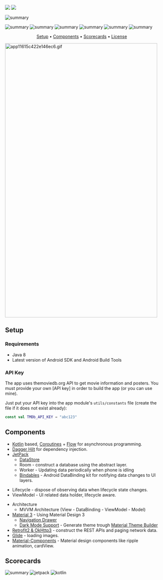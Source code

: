  <div id="top"></div>


<a href="https://www.android.com"><img src="https://img.shields.io/badge/Android-02303A.svg?style=for-the-badge&logo=android&logoColor=dark"></a>
<a href="https://kotlinlang.org"><img src="https://img.shields.io/badge/kotlin%20-%23FF6F00.svg?&style=for-the-badge&logo=kotlin&logoColor=dark" /> </a>

![summary](images/app_image6.png)


![summary](images/app_image.jpeg)
![summary](images/app_image2.jpeg)
![summary](images/app_image3.jpeg)
![summary](images/app_image4.jpeg)
![summary](images/app_image5.jpeg)
![summary](images/app_image6.jpeg)




</p>
<p align="center">
<a href="#setup">Setup</a> •
  <a href="#components">Components</a> •
  <a href="#scorecards">Scorecards</a> •
  <a href="#license">License</a>
  
</p>  

<a href="https://gifyu.com/image/SLMnW"><img src="./images/app.gif" alt="app11615c422e146ec6.gif" border="0"  width="500" height="900"></a>

## Setup

### Requirements

- Java 8
- Latest version of Android SDK and Android Build Tools

### API Key

The app uses themoviedb.org API to get movie information and posters. You must provide your own [API key] in order to build the app (or you can use mine).

Just put your API key into the app module's `utils/constants` file (create the file if it does not exist already):

```kotlin
const val TMDb_API_KEY = "abc123"
```

## Components

* [Kotlin](https://kotlinlang.org/) based, [Coroutines](https://github.com/Kotlin/kotlinx.coroutines) + [Flow](https://kotlin.github.io/kotlinx.coroutines/kotlinx-coroutines-core/kotlinx.coroutines.flow/) for asynchronous programming.
* [Dagger Hilt](https://dagger.dev/hilt/) for dependency injection.
* [JetPack](https://developer.android.com/jetpack)
	+ [DataStore]()
	+ Room - construct a database using the abstract layer.
	+ Worker - Updating data periodically when phone is idling
	+ [Bindables](https://github.com/skydoves/bindables) - Android DataBinding kit for notifying data changes to UI layers.
+ Lifecycle - dispose of observing data when lifecycle state changes.
+ ViewModel - UI related data holder, lifecycle aware.
* Architecture
	+ MVVM Architecture (View - DataBinding - ViewModel - Model)
* [Material 3](https://m3.material.io/) - Using Material Design 3
	+ [Navigation Drawer](https://material.io/components/app-bars-bottom)
	+ [Dark Mode Support](https://developer.android.com/guide/topics/ui/look-and-feel/darktheme) - Generate theme trough [Material Theme Builder](https://material-foundation.github.io/material-theme-builder/#/dynamic)
* [Retrofit2 & OkHttp3](https://github.com/square/retrofit) - construct the REST APIs and paging network data.
* [Glide](https://github.com/bumptech/glide) - loading images.
* [Material-Components](https://github.com/material-components/material-components-android) - Material design components like ripple animation, cardView.


## Scorecards

![summary](images/summary.png)
![jetpack](images/jetpack.png)
![kotlin](images/kotlin.png)





<!-- MARKDOWN LINKS & IMAGES -->
<!-- https://www.markdownguide.org/basic-syntax/#reference-style-links -->



[contributors-shield]: https://img.shields.io/github/contributors/ISW-IAW/SistemaContable.svg?style=for-the-badge
[contributors-url]: https://github.com/ISW-IAW/SistemaContable/graphs/contributors
[forks-shield]: https://img.shields.io/github/forks/ISW-IAW/SistemaContable.svg?style=for-the-badge
[forks-url]: https://github.com/ISW-IAW/SistemaContable/network/members
[stars-shield]: https://img.shields.io/github/stars/ISW-IAW/SistemaContable.svg?style=for-the-badge
[stars-url]: https://github.com/ISW-IAW/UCASH/stargazers
[issues-shield]: https://img.shields.io/github/issues/ISW-IAW/SistemaContable.svg?style=for-the-badge
[issues-url]: https://github.com/ISW-IAW/SistemaContable/issues
[license-shield]: https://img.shields.io/github/license/ISW-IAW/SistemaContable.svg?style=for-the-badge
[license-url]: https://github.com/ISW-IAW/SistemaContable/blob/master/LICENSE
[product-screenshot]: images/screenshot.png
